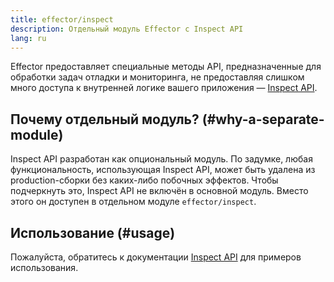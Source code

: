 ```yaml
---
title: effector/inspect
description: Отдельный модуль Effector с Inspect API
lang: ru
---
```


Effector предоставляет специальные методы API, предназначенные для обработки задач отладки и мониторинга, не предоставляя слишком много доступа к внутренней логике вашего приложения — [Inspect API](/ru/api/effector/inspect).

## Почему отдельный модуль? (#why-a-separate-module)

Inspect API разработан как опциональный модуль. По задумке, любая функциональность, использующая Inspect API, может быть удалена из production-сборки без каких-либо побочных эффектов. Чтобы подчеркнуть это, Inspect API не включён в основной модуль. Вместо этого он доступен в отдельном модуле `effector/inspect`.

## Использование (#usage)

Пожалуйста, обратитесь к документации [Inspect API](/ru/api/effector/inspect) для примеров использования.
